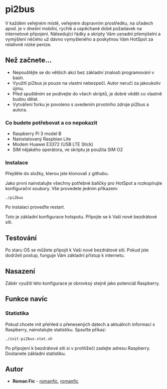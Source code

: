 # pi2bus

V každém veřejném místě, veřejném dopravním prostředku, na úřadech apod. je v dnešní mobilní, rychlé a uspěchané době požadavek na internetové připojení. Nálsedující řádky a skripty Vám usnadní přemýšelní a vymýšlení něčeho už dávno vymyšleného a poskytnou Vám HotSpot za relativně nízké peníze.

## Než začnete...

* Nepouštějte se do větších akcí bez základní znalosti programování v bash.
* Využití pi2bus je pouze na vlastní nebezpečí. Autor neručí za jakoukoliv újmu.
* Před spuštěním se podívejte do všech skriptů, je dobré vědět co vlastně budou dělat.
* Vytváření forku je povoleno s uvedením prvotního zdroje pi2bus a autora.


### Co budete potřebovat a co nepokazit

* Raspberry Pi 3 model B
* Nainstalovaný Raspbian Lite
* Modem Huawei E3372 (USB LTE Stick)
* SIM nějakého operátora, ve skriptu je použita SIM O2

### Instalace

Přejděte do složky, kterou jste klonovali z githubu.

Jako první nainstalujte všechny potřebné balíčky pro HotSpot a rozkopírujte konfigurační soubory. Vše provedete jedním příkazem:
```
./pi2bus
```
Po instalaci proveďte restart.

Toto je základní konfigurace hotspotu. Připojte se k Vaši nové bezdrátové síti.

## Testování

Po staru OS se můžete připojit k Vaši nové bezdrátové síti. Pokud jste dodrželi postup, funguje Vám základní přístup k internetu.

## Nasazení

Záběr využití této konfigurace je obrovksý stejně jako potenciál Raspberry.

## Funkce navíc

### Statistika

Pokud chcete mít přehled o přenesených datech a aktuálnch informací s Raspberry, nainstalujte statistiku.
Spsuťte příkaz:
```
./init-pi2bus-stat.sh
```
Po připojení k bezdrátové síti si v prohlížeči zadejte adresu Raspberry. Dostanete základní statistiku.

## Autor

* **Roman Fic** - [romanfic](https://github.com/romanfic), [romanfic](https://www.ficovi.cz/roman)
